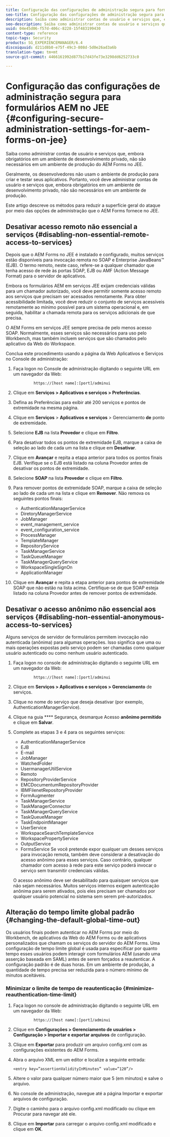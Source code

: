 ```yaml
---
title: Configuração das configurações de administração segura para formulários AEM no JEE
seo-title: Configuração das configurações de administração segura para formulários AEM no JEE
description: Saiba como administrar contas de usuário e serviços que, embora obrigatórios em um ambiente de desenvolvimento privado, não são necessários em um ambiente de produção do AEM Forms no JEE.
seo-description: Saiba como administrar contas de usuário e serviços que, embora obrigatórios em um ambiente de desenvolvimento privado, não são necessários em um ambiente de produção do AEM Forms no JEE.
uuid: 04e45d06-f57d-406c-8228-15f483199430
content-type: reference
topic-tags: Security
products: SG_EXPERIENCEMANAGER/6.4
discoiquuid: d211d8b0-e75f-49c3-808d-5d0e26ad3a6b
translation-type: tm+mt
source-git-commit: 4466161992d877b17d43fe73e3298dd6252733c0

---
```



# Configuração das configurações de administração segura para formulários AEM no JEE {#configuring-secure-administration-settings-for-aem-forms-on-jee}

Saiba como administrar contas de usuário e serviços que, embora obrigatórios em um ambiente de desenvolvimento privado, não são necessários em um ambiente de produção do AEM Forms no JEE.

Geralmente, os desenvolvedores não usam o ambiente de produção para criar e testar seus aplicativos. Portanto, você deve administrar contas de usuário e serviços que, embora obrigatórios em um ambiente de desenvolvimento privado, não são necessários em um ambiente de produção.

Este artigo descreve os métodos para reduzir a superfície geral do ataque por meio das opções de administração que o AEM Forms fornece no JEE.

## Desativar acesso remoto não essencial a serviços {#disabling-non-essential-remote-access-to-services}

Depois que o AEM Forms no JEE é instalado e configurado, muitos serviços estão disponíveis para invocação remota no SOAP e Enterprise JavaBeans™ (EJB). O termo remoto, neste caso, refere-se a qualquer chamador que tenha acesso de rede às portas SOAP, EJB ou AMF (Action Message Format) para o servidor de aplicativos.

Embora os formulários AEM em serviços JEE exijam credenciais válidas para um chamador autorizado, você deve permitir somente acesso remoto aos serviços que precisam ser acessados remotamente. Para obter acessibilidade limitada, você deve reduzir o conjunto de serviços acessíveis remotamente ao mínimo possível para um sistema operacional e, em seguida, habilitar a chamada remota para os serviços adicionais de que precisa.

O AEM Forms em serviços JEE sempre precisa de pelo menos acesso SOAP. Normalmente, esses serviços são necessários para uso pelo Workbench, mas também incluem serviços que são chamados pelo aplicativo da Web do Workspace.

Conclua este procedimento usando a página da Web Aplicativos e Serviços no Console de administração:

1. Faça logon no Console de administração digitando o seguinte URL em um navegador da Web:

   ```as3
            https://[host name]:[port]/adminui
   ```

1. Clique em **Serviços > Aplicativos e serviços > Preferências**.
1. Defina as Preferências para exibir até 200 serviços e pontos de extremidade na mesma página.
1. Clique em **Serviços** > **Aplicativos e serviços** > Gerenciamento **de** ponto de extremidade.
1. Selecione **EJB** na lista **Provedor** e clique em **Filtro**.
1. Para desativar todos os pontos de extremidade EJB, marque a caixa de seleção ao lado de cada um na lista e clique em **Desativar**.
1. Clique em **Avançar** e repita a etapa anterior para todos os pontos finais EJB. Verifique se o EJB está listado na coluna Provedor antes de desativar os pontos de extremidade.
1. Selecione **SOAP** na lista **Provedor** e clique em **Filtro**.
1. Para remover pontos de extremidade SOAP, marque a caixa de seleção ao lado de cada um na lista e clique em **Remover**. Não remova os seguintes pontos finais:

   * AuthenticationManagerService
   * DiretoryManagerService
   * JobManager
   * event_management_service
   * event_configuration_service
   * ProcessManager
   * TemplateManager
   * RepositoryService
   * TaskManagerService
   * TaskQueueManager
   * TaskManagerQueryService
   * WorkspaceSingleSignOn
   * ApplicationManager

1. Clique em **Avançar** e repita a etapa anterior para pontos de extremidade SOAP que não estão na lista acima. Certifique-se de que SOAP esteja listado na coluna Provedor antes de remover pontos de extremidade.

## Desativar o acesso anônimo não essencial aos serviços {#disabling-non-essential-anonymous-access-to-services}

Alguns serviços de servidor de formulários permitem invocação não autenticada (anônima) para algumas operações. Isso significa que uma ou mais operações expostas pelo serviço podem ser chamadas como qualquer usuário autenticado ou como nenhum usuário autenticado.

1. Faça logon no console de administração digitando o seguinte URL em um navegador da Web:

   ```as3
            https://[host name]:[port]/adminui
   ```

1. Clique em **Serviços > Aplicativos e serviços > Gerenciamento** de serviços.
1. Clique no nome do serviço que deseja desativar (por exemplo, AuthenticationManagerService).
1. Clique na guia **** Segurança, desmarque Acesso **anônimo permitido** e clique em **Salvar**.
1. Complete as etapas 3 e 4 para os seguintes serviços:

   * AuthenticationManagerService
   * EJB
   * E-mail
   * JobManager
   * WatchedFolder
   * UsermanagerUtilService
   * Remoto
   * RepositoryProviderService
   * EMCDocumentumRepositoryProvider
   * IBMFilenetRepositoryProvider
   * FormAugmenter
   * TaskManagerService
   * TaskManagerConnector
   * TaskManagerQueryService
   * TaskQueueManager
   * TaskEndpointManager
   * UserService
   * WorkspaceSearchTemplateService
   * WorkspacePropertyService
   * OutputService
   * FormsService
   Se você pretende expor qualquer um desses serviços para invocação remota, também deve considerar a desativação do acesso anônimo para esses serviços. Caso contrário, qualquer chamador com acesso à rede para este serviço poderá invocar o serviço sem transmitir credenciais válidas.

   O acesso anônimo deve ser desabilitado para quaisquer serviços que não sejam necessários. Muitos serviços internos exigem autenticação anônima para serem ativados, pois eles precisam ser chamados por qualquer usuário potencial no sistema sem serem pré-autorizados.

## Alteração do tempo limite global padrão {#changing-the-default-global-time-out}

Os usuários finais podem autenticar no AEM Forms por meio do Workbench, de aplicativos da Web do AEM Forms ou de aplicativos personalizados que chamam os serviços do servidor do AEM Forms. Uma configuração de tempo limite global é usada para especificar por quanto tempo esses usuários podem interagir com formulários AEM (usando uma asserção baseada em SAML) antes de serem forçados a reautenticar. A configuração padrão é de duas horas. Em um ambiente de produção, a quantidade de tempo precisa ser reduzida para o número mínimo de minutos aceitáveis.

### Minimizar o limite de tempo de reautenticação {#minimize-reauthentication-time-limit}

1. Faça logon no console de administração digitando o seguinte URL em um navegador da Web:

   ```as3
            https://[host name]:[port]/adminui
   ```

1. Clique em **Configurações > Gerenciamento de usuários > Configuração > Importar e exportar arquivos** de configuração.
1. Clique em **Exportar** para produzir um arquivo config.xml com as configurações existentes do AEM Forms.
1. Abra o arquivo XML em um editor e localize a seguinte entrada:

   `<entry key=”assertionValidityInMinutes” value=”120”/>`

1. Altere o valor para qualquer número maior que 5 (em minutos) e salve o arquivo.
1. No console de administração, navegue até a página Importar e exportar arquivos de configuração.
1. Digite o caminho para o arquivo config.xml modificado ou clique em Procurar para navegar até ele.
1. Clique em **Importar** para carregar o arquivo config.xml modificado e clique em **OK**.

